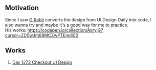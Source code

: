 ## Motivation
Since I saw [G Rohit](https://codepen.io/grohit) converts the design from UI Design Daily into code, I also wanna try and maybe it's a good way for me to practice.  
His works: https://codepen.io/collection/AxryjG?cursor=ZD0wJm89MCZwPTEmdj00

## Works
1. [Day 1273 Checkout UI Design](https://uier.github.io/ui-design-daily/Day-1273-Checkout-UI-Design)

